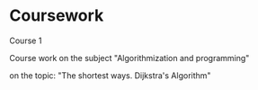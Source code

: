# Coursework

Course 1 

Course work on the subject "Algorithmization and programming"

on the topic: "The shortest ways. Dijkstra's Algorithm"
